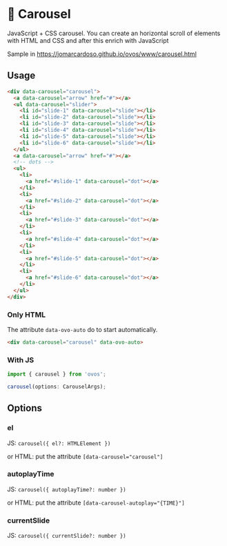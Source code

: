 # 🥚 Carousel

JavaScript + CSS carousel. You can create an horizontal scroll of elements with HTML and CSS and after this enrich with JavaScript

Sample in https://jomarcardoso.github.io/ovos/www/carousel.html


## Usage

```html
<div data-carousel="carousel">
  <a data-carousel="arrow" href="#"></a>
  <ul data-carousel="slider">
    <li id="slide-1" data-carousel="slide"></li>
    <li id="slide-2" data-carousel="slide"></li>
    <li id="slide-3" data-carousel="slide"></li>
    <li id="slide-4" data-carousel="slide"></li>
    <li id="slide-5" data-carousel="slide"></li>
    <li id="slide-6" data-carousel="slide"></li>
  </ul>
  <a data-carousel="arrow" href="#"></a>
  <!-- dots -->
  <ul>
    <li>
      <a href="#slide-1" data-carousel="dot"></a>
    </li>
    <li>
      <a href="#slide-2" data-carousel="dot"></a>
    </li>
    <li>
      <a href="#slide-3" data-carousel="dot"></a>
    </li>
    <li>
      <a href="#slide-4" data-carousel="dot"></a>
    </li>
    <li>
      <a href="#slide-5" data-carousel="dot"></a>
    </li>
    <li>
      <a href="#slide-6" data-carousel="dot"></a>
    </li>
  </ul>
</div>
```

### Only HTML

The attribute `data-ovo-auto` do to start automatically.

```html
<div data-carousel="carousel" data-ovo-auto>
```

### With JS

```ts
import { carousel } from 'ovos';

carousel(options: CarouselArgs);
```

## Options

### el

JS: `carousel({ el?: HTMLElement })`

or HTML: put the attribute `[data-carousel="carousel"]`

### autoplayTime

JS: `carousel({ autoplayTime?: number })`

or HTML: put the attribute `[data-carousel-autoplay="{TIME}"]`

### currentSlide

JS: `carousel({ currentSlide?: number })`
